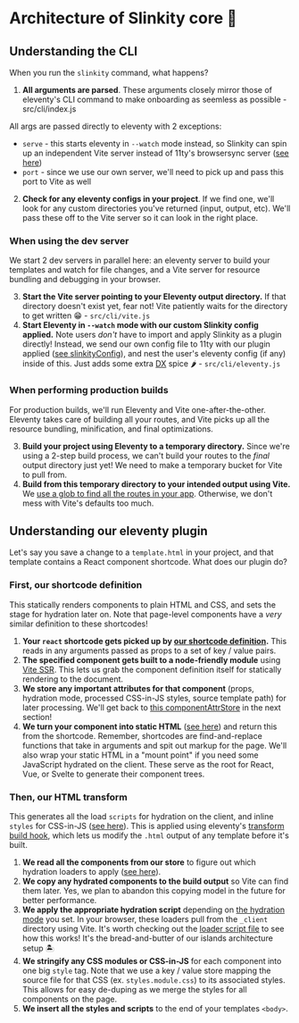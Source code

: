 # Architecture of Slinkity core 🏰

## Understanding the CLI

When you run the `slinkity` command, what happens?

1. **All arguments are parsed**. These arguments closely mirror those of eleventy's CLI command to make onboarding as seemless as possible - src/cli/index.js

All args are passed directly to eleventy with 2 exceptions:
- `serve` - this starts eleventy in `--watch` mode instead, so Slinkity can spin up an independent Vite server instead of 11ty's browsersync server ([see here](src/cli/index.js#L69-L71))
- `port` - since we use our own server, we'll need to pick up and pass this port to Vite as well

2. **Check for any eleventy configs in your project**. If we find one, we'll look for any custom directories you've returned (input, output, etc). We'll pass these off to the Vite server so it can look in the right place.

### When using the dev server

We start 2 dev servers in parallel here: an eleventy server to build your templates and watch for file changes, and a Vite server for resource bundling and debugging in your browser.

3. **Start the Vite server pointing to your Eleventy output directory.** If that directory doesn't exist yet, fear not! Vite patiently waits for the directory to get written 😁 - `src/cli/vite.js`
4. **Start Eleventy in `--watch` mode with our custom Slinkity config applied.** Note users _don't_ have to import and apply Slinkity as a plugin directly! Instead, we send our own config file to 11ty with our plugin applied ([see slinkityConfig](src/cli/slinkityConfig.js)), and nest the user's eleventy config (if any) inside of this. Just adds some extra [DX](https://www.netlify.com/blog/2021/01/06/developer-experience-at-netlify/) spice 🌶 - `src/cli/eleventy.js`

### When performing production builds

For production builds, we'll run Eleventy and Vite one-after-the-other. Eleventy takes care of building all your routes, and Vite picks up all the resource bundling, minification, and final optimizations.

3. **Build your project using Eleventy to a temporary directory.** Since we're using a 2-step build process, we can't build your routes to the _final_ output directory just yet! We need to make a temporary bucket for Vite to pull from.
4. **Build from this temporary directory to your intended output using Vite.** We [use a glob to find all the routes in your app](src/cli/vite.js#L39-L58). Otherwise, we don't mess with Vite's defaults too much.

## Understanding our eleventy plugin

Let's say you save a change to a `template.html` in your project, and that template contains a React component shortcode. What does our plugin do?

### First, our shortcode definition

This statically renders components to plain HTML and CSS, and sets the stage for hydration later on. Note that page-level components have a _very_ similar definition to these shortcodes!

1. **Your `react` shortcode gets picked up by [our shortcode definition](src/plugin/reactPlugin/1-pluginDefinitions/addShortcode.js#L28-L37).** This reads in any arguments passed as props to a set of key / value pairs.
2. **The specified component gets built to a node-friendly module** using [Vite SSR](https://vitejs.dev/guide/ssr). This lets us grab the component definition itself for statically rendering to the document.
3. **We store any important attributes for that component** (props, hydration mode, processed CSS-in-JS styles, source template path) for later processing. We'll get back to [this componentAttrStore](src/plugin/reactPlugin/2-pageTransform/componentAttrStore.js) in the next section!
4. **We turn your component into static HTML** ([see here](src/plugin/reactPlugin/1-pluginDefinitions/toRendererHtml.js)) and return this from the shortcode. Remember, shortcodes are find-and-replace functions that take in arguments and spit out markup for the page. We'll also wrap your static HTML in a "mount point" if you need some JavaScript hydrated on the client. These serve as the root for React, Vue, or Svelte to generate their component trees.

### Then, our HTML transform

This generates all the load `scripts` for hydration on the client, and inline `styles` for CSS-in-JS ([see here](src/plugin/reactPlugin/2-pageTransform/toHydrationLoadersApplied.js)). This is applied using eleventy's [transform build hook](https://www.11ty.dev/docs/config/#transforms), which lets us modify the `.html` output of any template before it's built.

1. **We read all the components from our store** to figure out which hydration loaders to apply ([see here](src/plugin/reactPlugin/index.js)).
2. **We copy any hydrated components to the build output** so Vite can find them later. Yes, we plan to abandon this copying model in the future for better performance.
3. **We apply the appropriate hydration script** depending on [the hydration mode](https://slinkity.dev/docs/partial-hydration/) you set. In your browser, these loaders pull from the `_client` directory using Vite. It's worth checking out the [loader script file](src/plugin/reactPlugin/2-pageTransform/toLoaderScript.js) to see how this works! It's the bread-and-butter of our islands architecture setup 🏝
4. **We stringify any CSS modules or CSS-in-JS** for each component into one big `style` tag. Note that we use a key / value store mapping the source file for that CSS (ex. `styles.module.css`) to its associated styles. This allows for easy de-duping as we merge the styles for all components on the page.
5. **We insert all the styles and scripts** to the end of your templates `<body>`.